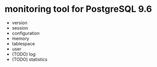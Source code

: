 # monitoring tool for PostgreSQL 9.6 

- version
- session
- configuration
- memory
- tablespace
- user
- (TODO) log
- (TODO) statistics
